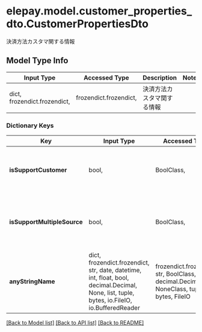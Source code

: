 # elepay.model.customer_properties_dto.CustomerPropertiesDto

決済方法カスタマ関する情報

## Model Type Info
Input Type | Accessed Type | Description | Notes
------------ | ------------- | ------------- | -------------
dict, frozendict.frozendict,  | frozendict.frozendict,  | 決済方法カスタマ関する情報 | 

### Dictionary Keys
Key | Input Type | Accessed Type | Description | Notes
------------ | ------------- | ------------- | ------------- | -------------
**isSupportCustomer** | bool,  | BoolClass,  | カスタマ機能 true 利用可能 false カスタマ利用不可 | [optional] 
**isSupportMultipleSource** | bool,  | BoolClass,  | 複数ソース true バインディング可能 false バインディング不可 | [optional] 
**anyStringName** | dict, frozendict.frozendict, str, date, datetime, int, float, bool, decimal.Decimal, None, list, tuple, bytes, io.FileIO, io.BufferedReader | frozendict.frozendict, str, BoolClass, decimal.Decimal, NoneClass, tuple, bytes, FileIO | any string name can be used but the value must be the correct type | [optional]

[[Back to Model list]](../../README.md#documentation-for-models) [[Back to API list]](../../README.md#documentation-for-api-endpoints) [[Back to README]](../../README.md)

